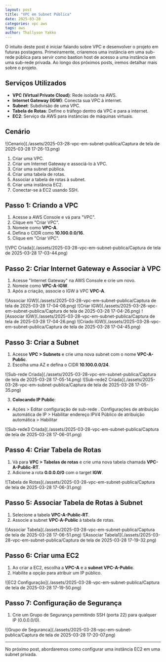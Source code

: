 ```yaml
---
layout: post
title: "VPC em Subnet Pública"
date: 2025-03-28
categories: vpc aws
tags: aws
author: Thallyson Yakko
---
```


O intuito deste post é iniciar falando sobre VPC e desenvolver o projeto em futuras postagens. Primeiramente, criaremos uma instância em uma sub-rede pública para servir como bastion host de acesso a uma instância em uma sub-rede privada. Ao longo dos próximos posts, iremos detalhar mais sobre o projeto.

## Serviços Utilizados
- **VPC (Virtual Private Cloud)**: Rede isolada na AWS.
- **Internet Gateway (IGW)**: Conecta sua VPC à internet.
- **Subnet**: Subdivisão de uma VPC.
- **Tabela de Rotas**: Define o tráfego dentro da VPC e para a internet.
- **EC2**: Serviço da AWS para instâncias de máquinas virtuais.

## Cenário

![Cenario](./assets/2025-03-28-vpc-em-subnet-publica/Captura de tela de 2025-03-28 17-26-13.png)
1. Criar uma VPC.
2. Criar um Internet Gateway e associá-lo à VPC.
3. Criar uma subnet pública.
4. Criar uma tabela de rotas.
5. Associar a tabela de rotas à subnet.
6. Criar uma instância EC2.
7. Conectar-se à EC2 usando SSH.

## Passo 1: Criando a VPC
1. Acesse a AWS Console e vá para "VPC".
2. Clique em "Criar VPC".
3. Nomeie como **VPC-A**.
4. Defina o CIDR como **10.100.0.0/16**.
5. Clique em "Criar VPC".

![VPC Criada](./assets/2025-03-28-vpc-em-subnet-publica/Captura de tela de 2025-03-28 17-03-44.png)

## Passo 2: Criar Internet Gateway e Associar à VPC
1. Acesse "Internet Gateway" na AWS Console e crie um novo.
2. Nomeie como **VPC-A-IGW**.
3. Após a criação, associe o IGW à VPC **VPC-A**.

![Associar IGW](./assets/2025-03-28-vpc-em-subnet-publica/Captura de tela de 2025-03-28 17-04-08.png)
![Criar IGW](./assets/2025-03-28-vpc-em-subnet-publica/Captura de tela de 2025-03-28 17-04-26.png)
![Associar IGW](./assets/2025-03-28-vpc-em-subnet-publica/Captura de tela de 2025-03-28 17-04-26.png)
![Criado IGW](./assets/2025-03-28-vpc-em-subnet-publica/Captura de tela de 2025-03-28 17-04-45.png)

## Passo 3: Criar a Subnet
1. Acesse **VPC > Subnets** e crie uma nova subnet com o nome **VPC-A-Public**.
2. Escolha uma AZ e defina o CIDR **10.100.0.0/24**.

![Sub-rede Criada](./assets/2025-03-28-vpc-em-subnet-publica/Captura de tela de 2025-03-28 17-05-14.png)
![Sub-rede2 Criada](./assets/2025-03-28-vpc-em-subnet-publica/Captura de tela de 2025-03-28 17-05-35.png)

3. **Colocando IP Public**:
- Ações > Editar configuração de sub-rede . Configurações de atribuição automática de IP > Habilitar endereço IPV4 Público de atribuição automática > Habilitar

![Sub-rede3 Criada](./assets/2025-03-28-vpc-em-subnet-publica/Captura de tela de 2025-03-28 17-06-01.png)
  
## Passo 4: Criar Tabela de Rotas
1. Vá para **VPC > Tabelas de rotas** e crie uma nova tabela chamada **VPC-A-Public-RT**.
2. Adicione a rota **0.0.0.0/0** com o target **IGW**.

![Tabela de Rotas](./assets/2025-03-28-vpc-em-subnet-publica/Captura de tela de 2025-03-28 17-06-31.png)

## Passo 5: Associar Tabela de Rotas à Subnet
1. Selecione a tabela **VPC-A-Public-RT**.
2. Associe a subnet **VPC-A-Public** à tabela de rotas.

![Associar Tabela](./assets/2025-03-28-vpc-em-subnet-publica/Captura de tela de 2025-03-28 17-06-51.png)
![Associar Tabela1](./assets/2025-03-28-vpc-em-subnet-publica/Captura de tela de 2025-03-28 17-19-32.png)

## Passo 6: Criar uma EC2
1. Ao criar a EC2, escolha a **VPC-A** e a **subnet VPC-A-Public**.
2. Habilite a opção para atribuir um IP público.

![EC2 Configuração](./assets/2025-03-28-vpc-em-subnet-publica/Captura de tela de 2025-03-28 17-19-50.png)

## Passo 7: Configuração de Segurança
1. Crie um Grupo de Segurança permitindo SSH (porta 22) para qualquer IP (0.0.0.0/0).

![Grupo de Seguranca](./assets/2025-03-28-vpc-em-subnet-publica/Captura de tela de 2025-03-28 17-20-07.png)

---

No próximo post, abordaremos como configurar uma instância EC2 em uma subnet privada.
